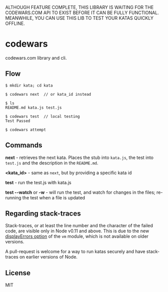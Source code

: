 ALTHOUGH FEATURE COMPLETE, THIS LIBRARY IS WAITING FOR THE CODEWARS.COM API TO EXIST
BEFORE IT CAN BE FULLY FUNCTIONAL. MEANWHILE, YOU CAN USE THIS LIB TO TEST YOUR KATAS
QUICKLY OFFLINE.

codewars
========

codewars.com library and cli.


Flow
----

```
$ mkdir kata; cd kata

$ codewars next  // or kata_id instead

$ ls
README.md kata.js test.js

$ codewars test  // local testing
Test Passed

$ codewars attempt
```


Commands
--------

**next** - retrieves the next kata. Places the stub into `kata.js`, the test into `test.js` and the description in the `README.md`.

**\<kata_id\>** - same as `next`, but by providing a specific kata id

**test** - run the test.js with kata.js

**test --watch** or **-w** - will run the test, and watch for changes in the files; re-running the test when a file is updated



Regarding stack-traces
----------------------

Stack-traces, or at least the line number and the character
of the failed code, are visible only in Node v0.11 and above. This
is due to the new [displayErrors option](http://nodejs.org/dist/v0.11.11/docs/api/vm.html#vm_script_runinthiscontext_options) of the
`vm` module, which is not available on older versions.

A pull-request is welcome for a way to run katas securely and
have stack-traces on earlier versions of Node.


License
-------

MIT
